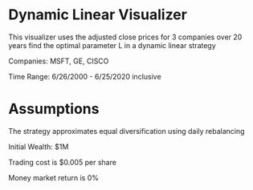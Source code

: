 # Dynamic Linear Visualizer

This visualizer uses the adjusted close prices for 3 companies over 20 years find the optimal parameter L in a dynamic linear strategy

Companies: MSFT, GE, CISCO

Time Range: 6/26/2000 - 6/25/2020 inclusive

# Assumptions

The strategy approximates equal diversification using daily rebalancing

Initial Wealth: $1M

Trading cost is $0.005 per share

Money market return is 0%
